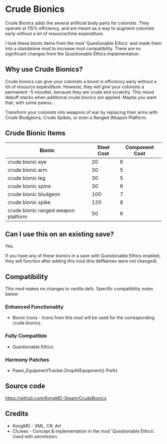 # Crude Bionics
Crude Bionics adds the several artificial body parts for colonists. They operate at 115% efficiency, and are meant as a way to augment colonists early without a lot of resource/time expenditure. 

I took these bionic items from the mod 'Questionable Ethics' and made them into a standalone mod to increase mod compatibility. There are no significant changes from the Questionable Ethics implementation.

## Why use Crude Bionics?
Crude bionics can give your colonists a boost in efficiency early without a lot of resource expenditure. However, they will give your colonists a permanent -5 moodlet, because they are crude and scratchy. This mood debuff stacks when additional crude bionics are applied. Maybe you want that, with some pawns...

Transform your colonists into weapons of war by replacing their arms with Crude Bludgeons, Crude Spikes, or even a Ranged Weapon Platform.

## Crude Bionic Items
Bionic | Steel Cost | Component Cost
--- | --- | ---
crude bionic eye | 20 | 6
crude bionic arm | 30 | 5
crude bionic leg | 30 | 5
crude bionic spine | 30 | 6
crude bionic bludgeon | 100 | 7
crude bionic spike | 120 | 8
crude bionic ranged weapon platform | 50 | 6

## Can I use this on an existing save?
Yes. 

If you have any of these bionics in a save with Questionable Ethics enabled, they will function after adding this mod (the defNames were not changed).

## Compatibility
This mod makes no changes to vanilla defs. Specific compatibility notes below:

### Enhanced Functionality
* Bionic Icons - Icons from this mod will be used for the corresponding crude bionics.

### Fully Compatible
* Questionable Ethics

### Harmony Patches
* Pawn_EquipmentTracker.DropAllEquipment() Prefix

## Source code
https://github.com/KongMD-Steam/CrudeBionics

## Credits
* KongMD - XML, C#, Art
* ChJees - Concept & implementation in the mod 'Questionable Ethics'. Used with permission.